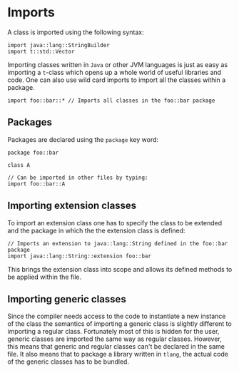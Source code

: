 # Imports
A class is imported using the following syntax:

```tlang
import java::lang::StringBuilder
import t::std::Vector
```

Importing classes written in `Java` or other JVM languages is just as easy as
importing a `t`-class which opens up a whole world of useful libraries and code.
One can also use wild card imports to import all the classes within a package.

```tlang
import foo::bar::* // Imports all classes in the foo::bar package
```
## Packages
Packages are declared using the `package` key word:
```tlang
package foo::bar

class A

// Can be imported in other files by typing:
import foo::bar::A
```

## Importing extension classes
To import an extension class one has to specify the class to be extended and
the package in which the the extension class is defined:

```tlang
// Imports an extension to java::lang::String defined in the foo::bar package 
import java::lang::String::extension foo::bar
```

This brings the extension class into scope and allows its defined methods
to be applied within the file.


## Importing generic classes
Since the compiler needs access to the code to instantiate a new instance of the
class the semantics of importing a generic class is slightly different to importing
a regular class. Fortunately most of this is hidden for the user, generic
classes are imported the same way as regular classes. However, this means that
generic and regular classes can't be declared in the same file. It also means
that to package a library written in `tlang`, the actual code of the generic
classes has to be bundled. 
